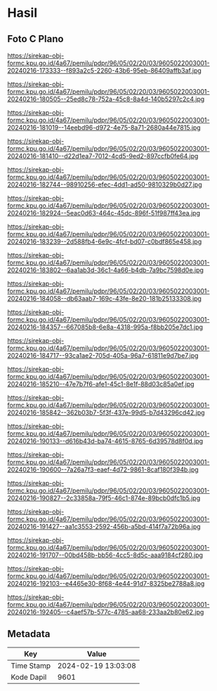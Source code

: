 # Hasil

## Foto C Plano

https://sirekap-obj-formc.kpu.go.id/4a67/pemilu/pdpr/96/05/02/20/03/9605022003001-20240216-173333--f893a2c5-2260-43b6-95eb-86409affb3af.jpg

https://sirekap-obj-formc.kpu.go.id/4a67/pemilu/pdpr/96/05/02/20/03/9605022003001-20240216-180505--25ed8c78-752a-45c8-8a4d-140b5297c2c4.jpg

https://sirekap-obj-formc.kpu.go.id/4a67/pemilu/pdpr/96/05/02/20/03/9605022003001-20240216-181019--14eebd96-d972-4e75-8a71-2680a44e7815.jpg

https://sirekap-obj-formc.kpu.go.id/4a67/pemilu/pdpr/96/05/02/20/03/9605022003001-20240216-181410--d22d1ea7-7012-4cd5-9ed2-897ccfb0fe64.jpg

https://sirekap-obj-formc.kpu.go.id/4a67/pemilu/pdpr/96/05/02/20/03/9605022003001-20240216-182744--98910256-efec-4dd1-ad50-9810329b0d27.jpg

https://sirekap-obj-formc.kpu.go.id/4a67/pemilu/pdpr/96/05/02/20/03/9605022003001-20240216-182924--5eac0d63-464c-45dc-896f-51f987ff43ea.jpg

https://sirekap-obj-formc.kpu.go.id/4a67/pemilu/pdpr/96/05/02/20/03/9605022003001-20240216-183239--2d588fb4-6e9c-4fcf-bd07-c0bdf865e458.jpg

https://sirekap-obj-formc.kpu.go.id/4a67/pemilu/pdpr/96/05/02/20/03/9605022003001-20240216-183802--6aa1ab3d-36c1-4a66-b4db-7a9bc7598d0e.jpg

https://sirekap-obj-formc.kpu.go.id/4a67/pemilu/pdpr/96/05/02/20/03/9605022003001-20240216-184058--db63aab7-169c-43fe-8e20-181b25133308.jpg

https://sirekap-obj-formc.kpu.go.id/4a67/pemilu/pdpr/96/05/02/20/03/9605022003001-20240216-184357--667085b8-6e8a-4318-995a-f8bb205e7dc1.jpg

https://sirekap-obj-formc.kpu.go.id/4a67/pemilu/pdpr/96/05/02/20/03/9605022003001-20240216-184717--93ca1ae2-705d-405a-96a7-61811e9d7be7.jpg

https://sirekap-obj-formc.kpu.go.id/4a67/pemilu/pdpr/96/05/02/20/03/9605022003001-20240216-185210--47e7b7f6-afe1-45c1-8e1f-88d03c85a0ef.jpg

https://sirekap-obj-formc.kpu.go.id/4a67/pemilu/pdpr/96/05/02/20/03/9605022003001-20240216-185842--362b03b7-5f3f-437e-99d5-b7d43296cd42.jpg

https://sirekap-obj-formc.kpu.go.id/4a67/pemilu/pdpr/96/05/02/20/03/9605022003001-20240216-190133--d616b43d-ba74-4615-8765-6d39578d8f0d.jpg

https://sirekap-obj-formc.kpu.go.id/4a67/pemilu/pdpr/96/05/02/20/03/9605022003001-20240216-190600--7a26a7f3-eaef-4d72-9861-8caf180f394b.jpg

https://sirekap-obj-formc.kpu.go.id/4a67/pemilu/pdpr/96/05/02/20/03/9605022003001-20240216-190827--2c33858a-79f5-46c1-874e-89bcb0dfc1b5.jpg

https://sirekap-obj-formc.kpu.go.id/4a67/pemilu/pdpr/96/05/02/20/03/9605022003001-20240216-191427--aa1c3553-2592-456b-a5bd-414f7a72b96a.jpg

https://sirekap-obj-formc.kpu.go.id/4a67/pemilu/pdpr/96/05/02/20/03/9605022003001-20240216-191707--00bd458b-bb56-4cc5-8d5c-aaa9184cf280.jpg

https://sirekap-obj-formc.kpu.go.id/4a67/pemilu/pdpr/96/05/02/20/03/9605022003001-20240216-192103--e4465e30-8f68-4e44-91d7-8325be2788a8.jpg

https://sirekap-obj-formc.kpu.go.id/4a67/pemilu/pdpr/96/05/02/20/03/9605022003001-20240216-192405--c4aef57b-577c-4785-aa68-233aa2b80e62.jpg


## Metadata

| Key        | Value               |
| ---------- | ------------------- |
| Time Stamp | 2024-02-19 13:03:08 |
| Kode Dapil | 9601                |



